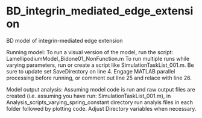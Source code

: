 # BD_integrin_mediated_edge_extension
BD model of integrin-mediated edge extension

Running model:
  To run a visual version of the model, run the script: LamellipodiumModel_Bidone01_NonFunction.m
  To run multiple runs while varying parameters, run or create a script like SimulationTaskList_001.m.
    Be sure to update set SaveDirectory on line 4.
    Engage MATLAB parallel processing before running, or comment out line 25 and relace with line 26.

Model output analysis:
  Assuming model code is run and raw output files are created (i.e. assuming you have run: SimulationTaskList_001.m),
  in Analysis_scripts_varying_spring_constant directory run analyis files in each folder followed by plotting code.
  Adjust Directory variables when necessary.
  
  

